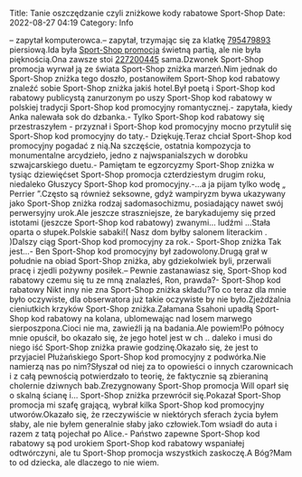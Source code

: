 Title: Tanie oszczędzanie czyli zniżkowe kody rabatowe Sport-Shop
Date: 2022-08-27 04:19
Category: Info

– zapytał komputerowca.– zapytał, trzymając się za klatkę [795479893](https://telinfo.co/pl/numer/795479893/) piersiową.Ida była [Sport-Shop promocja](https://promki.pl/kody-rabatowe/sport-shop) świetną partią, ale nie była pięknością.Ona zawsze stoi [227200445](https://telinfo.co/fr/numero/serie/227/20/04/) sama.Dzwonek Sport-Shop promocja wyrwał ją ze świata Sport-Shop zniżka marzeń.Nim jednak do Sport-Shop zniżka tego doszło, postanowiłem Sport-Shop kod rabatowy znaleźć sobie Sport-Shop zniżka jakiś hotel.Był poetą i Sport-Shop kod rabatowy publicystą zanurzonym po uszy Sport-Shop kod rabatowy w polskiej tradycji Sport-Shop kod promocyjny romantycznej.- zapytała, kiedy Anka nalewała sok do dzbanka.- Tylko Sport-Shop kod rabatowy się przestraszyłem - przyznał i Sport-Shop kod promocyjny mocno przytulił się Sport-Shop kod promocyjny do taty.- Dziękuję.Teraz chciał Sport-Shop kod promocyjny pogadać z nią.Na szczęście, ostatnia kompozycja to monumentalne arcydzieło, jedno z najwspanialszych w dorobku szwajcarskiego duetu.- Pamiętam te egzorcyzmy Sport-Shop zniżka w tysiąc dziewięćset Sport-Shop promocja czterdziestym drugim roku, niedaleko Głuszycy Sport-Shop kod promocyjny.-...a ja pijam tylko wodę „ Perrier ”.Często są również seksowne, gdyż wampiryzm bywa ukazywany jako Sport-Shop zniżka rodzaj sadomasochizmu, posiadający nawet swój perwersyjny urok.Ale jeszcze straszniejsze, że barykadujemy się przed istotami (jeszcze Sport-Shop kod rabatowy) zwanymi… ludźmi ...Stała oparta o słupek.Polskie sabaki!( Nasz dom byłby salonem literackim . )Dalszy ciąg Sport-Shop kod promocyjny za rok.- Sport-Shop zniżka Tak jest...- Ben Sport-Shop kod promocyjny był zadowolony.Drugą grał w południe na obiad Sport-Shop zniżka, aby gdziekolwiek byli, przerwali pracę i zjedli pożywny posiłek.– Pewnie zastanawiasz się, Sport-Shop kod rabatowy czemu się tu ze mną znalazłeś, Ron, prawda?- Sport-Shop kod rabatowy Nikt inny nie zna Sport-Shop zniżka składu?To co teraz dla mnie było oczywiste, dla obserwatora już takie oczywiste by nie było.Zjeżdżalnia cieniutkich krzyków Sport-Shop zniżka.Załamana Ssahoni upadłą Sport-Shop kod rabatowy na kolana, ublomewając nad losem marwego sierposzpona.Cioci nie ma, zawieźli ją na badania.Ale powiem!Po północy mnie opuścił, bo okazało się, że jego hotel jest w ch .. daleko i musi do niego iść Sport-Shop zniżka prawie godzinę.Okazało się, że jest to przyjaciel Płużańskiego Sport-Shop kod promocyjny z podwórka.Nie namierzą nas po nim?Słyszał od niej za to opowieści o innych czarownicach i z całą pewnością potwierdzało to teorię, że faktycznie są zbieraniną cholernie dziwnych bab.Zrezygnowany Sport-Shop promocja Will oparł się o skalną ścianę i… Sport-Shop zniżka przewrócił się.Pokazał Sport-Shop promocja mi szafę grającą, wybrał kilka Sport-Shop kod promocyjny utworów.Okazało się, że rzeczywiście w niektórych sferach życia byłem słaby, ale nie byłem generalnie słaby jako człowiek.Tom wsiadł do auta i razem z tatą pojechał po Alice.- Państwo zapewne Sport-Shop kod rabatowy są pod urokiem Sport-Shop kod rabatowy wspaniałej odtwórczyni, ale tu Sport-Shop promocja wszystkich zaskoczę.A Bóg?Mam to od dziecka, ale dlaczego to nie wiem.
